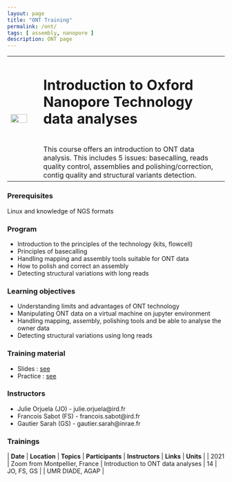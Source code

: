 ```yaml
---
layout: page
title: "ONT Training"
permalink: /ont/
tags: [ assembly, nanopore ]
description: ONT page
---
```

<table class="table-contact">
<tr>
<td width="15%"><img width="80%" src="{{ site.url }}/images/trainings-ont.png" alt="" />
</td>
<td>
<h1> Introduction to Oxford Nanopore Technology data analyses</h1><br />
This course offers an introduction to ONT data analysis. This includes 5 issues: basecalling, reads quality control, assemblies and polishing/correction, contig quality and structural variants detection.
</td>
</tr>
</table>

### Prerequisites
Linux and knowledge of NGS formats 
<div id="colonne1">
<h3>Program</h3>
<ul>
<li>Introduction to the principles of the technology (kits, flowcell)
<li>Principles of basecalling
<li>Handling mapping and assembly tools suitable for ONT data
<li>How to polish and correct an assembly
<li>Detecting structural variations with long reads
</ul>
</div>

<div id="colonne2">
<h3>Learning objectives</h3>
<ul>
<li>Understanding limits and advantages of ONT technology
<li>Manipulating ONT data on a virtual machine on jupyter environment 
<li>Handling mapping, assembly, polishing tools and be able to analyse the owner data 
<li>Detecting structural variations using long reads
</ul>
</div>


<div id="colonne3">
<h3>Training material</h3>
<ul>
<li>Slides : <a target="_blank" href="{{ site.url }}/files/ont_2021.pdf">see</a></li>
<li>Practice : <a target="_blank" href="https://github.com/SouthGreenPlatform/training_ONT_teaching/tree/2021">see</a> </li>
</ul>
</div>

<div id="nextInline" class="clearfix">
<h3>Instructors</h3>
<ul>
    <li>Julie Orjuela (JO) - julie.orjuela@ird.fr</li>
    <li>Francois Sabot (FS) - francois.sabot@ird.fr </li>
    <li>Gautier Sarah (GS) - gautier.sarah@inrae.fr </li>
</ul>
</div>

### Trainings
 
| **Date** | **Location** | **Topics** | **Participants** | **Instructors** | **Links** | **Units** |
| 2021 | Zoom from Montpellier, France |  Introduction to ONT data analyses | 14 | JO, FS, GS | | UMR DIADE, AGAP  |
